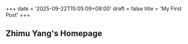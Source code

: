 +++
date = '2025-09-22T15:05:09+08:00'
draft = false
title = 'My First Post'
+++

## Zhimu Yang's Homepage